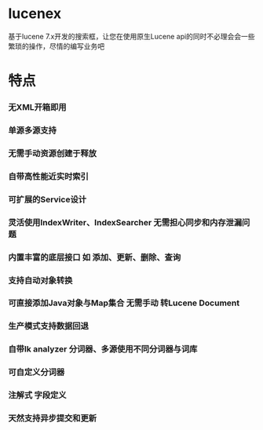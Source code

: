 # lucenex
基于lucene 7.x开发的搜索框，让您在使用原生Lucene api的同时不必理会会一些繁琐的操作，尽情的编写业务吧

# 特点
### 无XML开箱即用
### 单源多源支持
### 无需手动资源创建于释放
### 自带高性能近实时索引
### 可扩展的Service设计
### 灵活使用IndexWriter、IndexSearcher 无需担心同步和内存泄漏问题
### 内置丰富的底层接口 如 添加、更新、删除、查询
### 支持自动对象转换
### 可直接添加Java对象与Map集合 无需手动 转Lucene Document
### 生产模式支持数据回退
### 自带Ik analyzer 分词器、多源使用不同分词器与词库
### 可自定义分词器
### 注解式 字段定义
### 天然支持异步提交和更新
